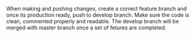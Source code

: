 When making and pushing changes, create a correct feature branch and once its production ready, push to develop branch. Make sure the code is clean, commented properly and readable.
The develop branch will be merged with master branch once a set of fetures are completed. 

